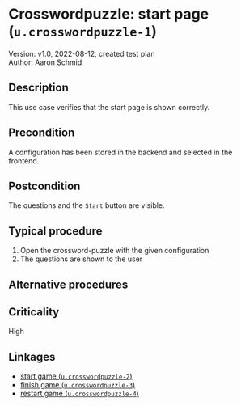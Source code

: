 # Crosswordpuzzle: start page (`u.crosswordpuzzle-1`)

Version: v1.0, 2022-08-12, created test plan \
Author: Aaron Schmid


## Description

This use case verifies that the start page is shown correctly.

## Precondition

A configuration has been stored in the backend and selected in the frontend.

## Postcondition

The questions and the `Start` button are visible.

## Typical procedure

1. Open the crossword-puzzle with the given configuration
2. The questions are shown to the user

## Alternative procedures

## Criticality

High

## Linkages

- [start game (`u.crosswordpuzzle-2`)](u-crosswordpuzzle-2-start-game.md)
- [finish game (`u.crosswordpuzzle-3`)](u-crosswordpuzzle-3-finish-game.md)
- [restart game (`u.crosswordpuzzle-4`)](u-crosswordpuzzle-4-restart-game.md)